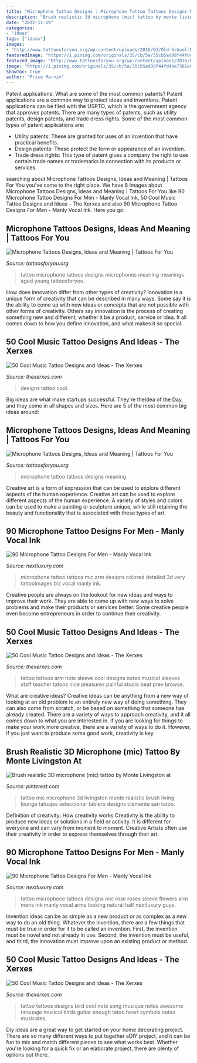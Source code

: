 ```yaml
---
title: "Microphone Tattoo Designs : Microphone Tattoo Tattoos Designs Meaning"
description: "Brush realistic 3d microphone (mic) tattoo by monte livingston at"
date: "2022-11-19"
categories:
- "ideas"
tags: ["ideas"]
images:
- "http://www.tattoosforyou.org/wp-content/uploads/2016/03/Old-School-Microphone-Tattoo.jpg"
featuredImage: "https://i.pinimg.com/originals/35/cb/5a/35cb5ad08f44fd4be7381edad0acbe2b.jpg"
featured_image: "http://www.tattoosforyou.org/wp-content/uploads/2016/03/Old-School-Microphone-Tattoo.jpg"
image: "https://i.pinimg.com/originals/35/cb/5a/35cb5ad08f44fd4be7381edad0acbe2b.jpg"
ShowToc: true
author: "Price Marvin"
---
```



Patent applications: What are some of the most common patents?
Patent applications are a common way to protect ideas and inventions. Patent applications can be filed with the USPTO, which is the government agency that approves patents. There are many types of patents, such as utility patents, design patents, and trade dress rights. Some of the most common types of patent applications are: 
- Utility patents: These are granted for uses of an invention that have practical benefits. 
- Design patents: These protect the form or appearance of an invention. 
- Trade dress rights: This type of patent gives a company the right to use certain trade names or trademarks in connection with its products or services.

	

		
searching about Microphone Tattoos Designs, Ideas and Meaning | Tattoos For You you've came to the right place. We have 8 Images about Microphone Tattoos Designs, Ideas and Meaning | Tattoos For You like 90 Microphone Tattoo Designs For Men - Manly Vocal Ink, 50 Cool Music Tattoo Designs and Ideas - The Xerxes and also 90 Microphone Tattoo Designs For Men - Manly Vocal Ink. Here you go:
		
    
## Microphone Tattoos Designs, Ideas And Meaning | Tattoos For You

<img loading=lazy src="http://www.tattoosforyou.org/wp-content/uploads/2016/03/Microphone-Tattoo.jpg" onerror="this.onerror=null;this.src='https://tse1.mm.bing.net/th?id=OIP.AZEjjw4zMLlAyAbv8WI2SwHaJ4&amp;pid=15.1';" alt="Microphone Tattoos Designs, Ideas and Meaning | Tattoos For You">

_Source: tattoosforyou.org_

>tattoo microphone tattoos designs microphones meaning meanings aged young tattoosforyou. 

	

How does innovation differ from other types of creativity?
Innovation is a unique form of creativity that can be described in many ways. Some say it is the ability to come up with new ideas or concepts that are not possible with other forms of creativity. Others say innovation is the process of creating something new and different, whether it be a product, service or idea. It all comes down to how you define innovation, and what makes it so special.

    
## 50 Cool Music Tattoo Designs And Ideas - The Xerxes

<img loading=lazy src="http://thexerxes.com/wp-content/uploads/2015/12/Music-Tattoo-Designs...pics_.jpg" onerror="this.onerror=null;this.src='https://tse1.mm.bing.net/th?id=OIP.XDbS28fCBMh1749MyGI0LAHaJ4&amp;pid=15.1';" alt="50 Cool Music Tattoo Designs and Ideas - The Xerxes">

_Source: thexerxes.com_

>designs tattoo cool. 

	

Big ideas are what make startups successful. They're theIdea of the Day, and they come in all shapes and sizes. Here are 5 of the most common big ideas around:

    
## Microphone Tattoos Designs, Ideas And Meaning | Tattoos For You

<img loading=lazy src="http://www.tattoosforyou.org/wp-content/uploads/2016/03/Old-School-Microphone-Tattoo.jpg" onerror="this.onerror=null;this.src='https://tse2.mm.bing.net/th?id=OIP.YVkDweJ23glaVczuDH9RmgHaJ3&amp;pid=15.1';" alt="Microphone Tattoos Designs, Ideas and Meaning | Tattoos For You">

_Source: tattoosforyou.org_

>microphone tattoo tattoos designs meaning. 

	

Creative art is a form of expression that can be used to explore different aspects of the human experience.
Creative art can be used to explore different aspects of the human experience. A variety of styles and colors can be used to make a painting or sculpture unique, while still retaining the beauty and functionality that is associated with these types of art.

    
## 90 Microphone Tattoo Designs For Men - Manly Vocal Ink

<img loading=lazy src="http://nextluxury.com/wp-content/uploads/glossy-microphone-tattoo-male-forearms.jpg" onerror="this.onerror=null;this.src='https://tse3.mm.bing.net/th?id=OIP.rCdUgZUvIWNyJiD3rjwbVQHaHa&amp;pid=15.1';" alt="90 Microphone Tattoo Designs For Men - Manly Vocal Ink">

_Source: nextluxury.com_

>microphone tattoo tattoos mic arm designs colored detailed 3d very tattooimages biz vocal manly ink. 

	

Creative people are always on the lookout for new ideas and ways to improve their work. They are able to come up with new ways to solve problems and make their products or services better. Some creative people even become entrepreneurs in order to continue their creativity.

    
## 50 Cool Music Tattoo Designs And Ideas - The Xerxes

<img loading=lazy src="http://thexerxes.com/wp-content/uploads/2015/12/Music-Tattoo-Images-Designs.jpg" onerror="this.onerror=null;this.src='https://tse1.mm.bing.net/th?id=OIP.h_gg2wu0mrZcQwAlICGohgHaJ1&amp;pid=15.1';" alt="50 Cool Music Tattoo Designs and Ideas - The Xerxes">

_Source: thexerxes.com_

>tattoo tattoos arm note sleeve cool designs notes musical sleeves staff teacher tatoos nice pleasures painful studio beat prev browse. 

	

What are creative ideas?
Creative ideas can be anything from a new way of looking at an old problem to an entirely new way of doing something. They can also come from scratch, or be based on something that someone has already created. There are a variety of ways to approach creativity, and it all comes down to what you are interested in. If you are looking for things to make your work more creative, there are a variety of ways to do it. However, if you just want to produce some good work, creativity is key.

    
## Brush Realistic 3D Microphone (mic) Tattoo By Monte Livingston At

<img loading=lazy src="https://i.pinimg.com/originals/35/cb/5a/35cb5ad08f44fd4be7381edad0acbe2b.jpg" onerror="this.onerror=null;this.src='https://tse2.mm.bing.net/th?id=OIP.VK0dAKNUiyI1O8eREGLBbQHaLH&amp;pid=15.1';" alt="Brush realistic 3D microphone (mic) tattoo by Monte Livingston at">

_Source: pinterest.com_

>tattoo mic microphone 3d livingston monte realistic brush living lounge tatuajes seleccionar tablero designs clemente san tatoo. 

	

Definition of creativity: How creativity works
Creativity is the ability to produce new ideas or solutions in a field or activity. It is different for everyone and can vary from moment to moment. Creative Artists often use their creativity in order to express themselves through their art.

    
## 90 Microphone Tattoo Designs For Men - Manly Vocal Ink

<img loading=lazy src="http://nextluxury.com/wp-content/uploads/glossy-microphone-and-roses-tattoo-mens-arms.jpg" onerror="this.onerror=null;this.src='https://tse1.mm.bing.net/th?id=OIP.8MF-ZszT8Tly3luH6UhvFAHaHa&amp;pid=15.1';" alt="90 Microphone Tattoo Designs For Men - Manly Vocal Ink">

_Source: nextluxury.com_

>tattoo microphone tattoos designs mic rose roses sleeve flowers arm mens ink manly vocal arms looking natural half nextluxury guys. 

	

Invention ideas can be as simple as a new product or as complex as a new way to do an old thing. Whatever the invention, there are a few things that must be true in order for it to be called an invention. First, the invention must be novel and not already in use. Second, the invention must be useful, and third, the innovation must improve upon an existing product or method.

    
## 50 Cool Music Tattoo Designs And Ideas - The Xerxes

<img loading=lazy src="http://thexerxes.com/wp-content/uploads/2015/12/Music-tattoo-designs-images.jpg" onerror="this.onerror=null;this.src='https://tse1.mm.bing.net/th?id=OIP.RaUfyfjbCUbCjZ0o6rUqgQHaJ6&amp;pid=15.1';" alt="50 Cool Music Tattoo Designs and Ideas - The Xerxes">

_Source: thexerxes.com_

>tattoo tattoos designs bird cool note song musique notes awesome tatouage musical birds guitar enough tatoo heart symbols notas musicales. 

	

Diy ideas are a great way to get started on your home decorating project. There are so many different ways to put together aDIY project, and it can be fun to mix and match different pieces to see what works best. Whether you're looking for a quick fix or an elaborate project, there are plenty of options out there.

